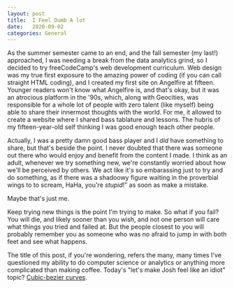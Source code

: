 ```yaml
---
layout: post
title:  I Feel Dumb A lot
date:   2020-09-02
categories: General
---
```


As the summer semester came to an end, and the fall semester (my last!) approached, I was needing a break from the data analytics grind, so I decided to try freeCodeCamp's web development curriculum. Web design was my true first exposure to the amazing power of coding (if you can call straight HTML coding), and I created my first site on Angelfire at fifteen. Younger readers won't know what Angelfire is, and that's okay, but it was an atrocious platform in the '90s, which, along with Geocities, was responsible for a whole lot of people with zero talent (like myself) being able to share their innermost thoughts with the world. For me, it allowed to create a website where I shared bass tablature and lessons. The hubris of my fifteen-year-old self thinking I was good enough teach other people. 

Actually, I was a pretty damn good bass player and I *did* have something to share, but that's beside the point. I never doubted that there was someone out there who would enjoy and benefit from the content I made. I think as an adult, whenever we try something new, we're constantly worried about how we'll be perceived by others. We act like it's so embarassing just to try and do something, as if there was a shadoowy figure waiting in the proverbial wings to to scream, HaHa, you're *stupid*!" as soon as make a mistake. 

Maybe that's just me. 

Keep trying new things is the point I'm trying to make. So what if you fail? You will die, and likely sooner than you wish, and not one person will care what things you tried and failed at. But the people closest to you will probably remember you as someone who was no afraid to jump in with both feet and see what happens.  

The title of this post, if you're wondering, refers the many, many times I've questioned my ability to do computer science or analytics or anything more complicated than making coffee. Today's "let's make Josh feel like an idiot" topic? [Cubic-bezier curves](https://www.w3schools.com/cssref/func_cubic-bezier.asp).

